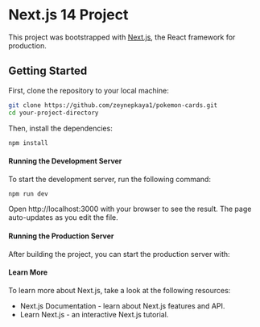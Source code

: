 # Next.js 14 Project

This project was bootstrapped with [Next.js](https://nextjs.org/), the React framework for production.

## Getting Started

First, clone the repository to your local machine:

```bash
git clone https://github.com/zeynepkaya1/pokemon-cards.git
cd your-project-directory
```

Then, install the dependencies:

```bash
npm install
```

#### Running the Development Server

To start the development server, run the following command:

```bash
npm run dev
```

Open http://localhost:3000 with your browser to see the result. The page auto-updates as you edit the file.

#### Running the Production Server

After building the project, you can start the production server with:

#### Learn More

To learn more about Next.js, take a look at the following resources:

- Next.js Documentation - learn about Next.js features and API.
- Learn Next.js - an interactive Next.js tutorial.
